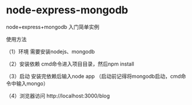 # node-express-mongodb
node+express+mongodb 入门简单实例

使用方法

（1）环境
需要安装nodejs、mongodb

（2）安装依赖
cmd命令进入项目目录，然后npm install

（3）启动
安装完依赖后输入node app  （启动前记得将mongodb启动，cmd命令中输入mongo）

（4）浏览器访问 http://localhost:3000/blog
